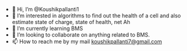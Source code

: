 - 👋 Hi, I’m @Koushikpallanti1
- 👀 I’m interested in algorithms to find out the health of a cell and also estimate state of charge, state of health, net Ah
- 🌱 I’m currently learning BMS
- 💞️ I’m looking to collaborate on anything related to BMS.
- 📫 How to reach me by my mail koushikpallanti7@gmail.com

<!---
Koushikpallanti1/Koushikpallanti1 is a ✨ special ✨ repository because its `README.md` (this file) appears on your GitHub profile.
You can click the Preview link to take a look at your changes.
--->

